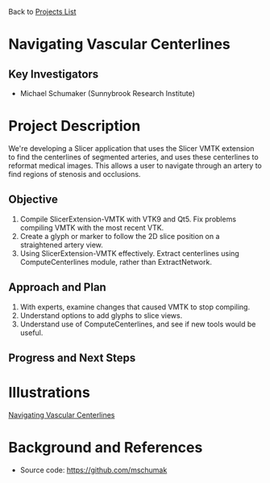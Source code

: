 Back to [Projects List](../../README.md#ProjectsList)

# Navigating Vascular Centerlines

## Key Investigators

- Michael Schumaker (Sunnybrook Research Institute)
<!--- Investigator 2 (Affiliation)-->

# Project Description

We're developing a Slicer application that uses the Slicer VMTK extension to find the centerlines of segmented arteries, and uses these centerlines to reformat medical images. This allows a user to navigate through an artery to find regions of stenosis and occlusions.

## Objective

1. Compile SlicerExtension-VMTK with VTK9 and Qt5. Fix problems compiling VMTK with the most recent VTK.
2. Create a glyph or marker to follow the 2D slice position on a straightened artery view.
3. Using SlicerExtension-VMTK effectively. Extract centerlines using ComputeCenterlines module, rather than ExtractNetwork.

## Approach and Plan

1. With experts, examine changes that caused VMTK to stop compiling.
2. Understand options to add glyphs to slice views.
3. Understand use of ComputeCenterlines, and see if new tools would be useful.

## Progress and Next Steps

<!--Describe progress and next steps in a few bullet points as you are making progress.-->

# Illustrations

<!--Add pictures and links to videos that demonstrate what has been accomplished.-->

<!--![Description of picture](Example2.jpg)-->

[Navigating Vascular Centerlines](PADPlanner-Jul13-2018.png)

# Background and References

<!--Use this space for information that may help people better understand your project, like links to papers, source code, or data.-->

- Source code: https://github.com/mschumak

